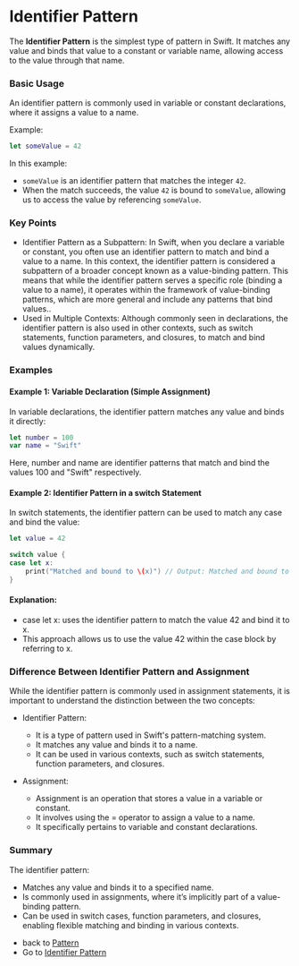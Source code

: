 
# Identifier Pattern

The **Identifier Pattern** is the simplest type of pattern in Swift. It matches any value and binds that value to a constant or variable name, allowing access to the value through that name.

### Basic Usage

An identifier pattern is commonly used in variable or constant declarations, where it assigns a value to a name.

Example:

```swift
let someValue = 42
```
In this example:

 - `someValue` is an identifier pattern that matches the integer `42`.
 - When the match succeeds, the value `42` is bound to `someValue`, allowing us to access the value by referencing `someValue`.
### Key Points
 - Identifier Pattern as a Subpattern: In Swift, when you declare a variable or constant, you often use an identifier pattern to match and bind a value to a name. In this context, the identifier pattern is considered a subpattern of a broader concept known as a value-binding pattern. This means that while the identifier pattern serves a specific role (binding a value to a name), it operates within the framework of value-binding patterns, which are more general and include any patterns that bind values..
 - Used in Multiple Contexts: Although commonly seen in declarations, the identifier pattern is also used in other contexts, such as switch statements, function parameters, and closures, to match and bind values dynamically.
 ### Examples
 #### Example 1: Variable Declaration (Simple Assignment)
In variable declarations, the identifier pattern matches any value and binds it directly:

```swift
let number = 100
var name = "Swift"
```
Here, number and name are identifier patterns that match and bind the values 100 and "Swift" respectively.

#### Example 2: Identifier Pattern in a switch Statement
In switch statements, the identifier pattern can be used to match any case and bind the value:
```swift
let value = 42

switch value {
case let x:
    print("Matched and bound to \(x)") // Output: Matched and bound to 42
}
```

 #### Explanation:

 - case let x: uses the identifier pattern to match the value 42 and bind it to x.
 - This approach allows us to use the value 42 within the case block by referring to x.

### Difference Between Identifier Pattern and Assignment
While the identifier pattern is commonly used in assignment statements, it is important to understand the distinction between the two concepts:

- Identifier Pattern:

  * It is a type of pattern used in Swift's pattern-matching system.
  * It matches any value and binds it to a name.
  * It can be used in various contexts, such as switch statements, function parameters, and closures.

- Assignment:

  * Assignment is an operation that stores a value in a variable or constant.
  * It involves using the = operator to assign a value to a name.
  * It specifically pertains to variable and constant declarations.

 ### Summary
The identifier pattern:

 - Matches any value and binds it to a specified name.
 - Is commonly used in assignments, where it’s implicitly part of a value-binding pattern.
 - Can be used in switch cases, function parameters, and closures, enabling flexible matching and binding in various contexts.

 * back to [Pattern](../README.md)
 * Go to [Identifier Pattern](../ValueBindingPattern/README.md)
